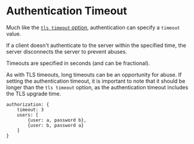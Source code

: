 # Authentication Timeout

Much like the [`tls timeout` option](/nats_server/tls.md#tls-timeout), authentication can specify a `timeout` value.

If a client doesn't authenticate to the server within the specified time, the server disconnects the server to prevent abuses.

Timeouts are specified in seconds (and can be fractional).

As with TLS timeouts, long timeouts can be an opportunity for abuse. If setting the authentication timeout, it is important to note that it should be longer than the `tls timeout` option, as the authentication timeout includes the TLS upgrade time.

```
authorization: {
    timeout: 3
    users: [
        {user: a, password b},
        {user: b, password a}
    ]
}
```